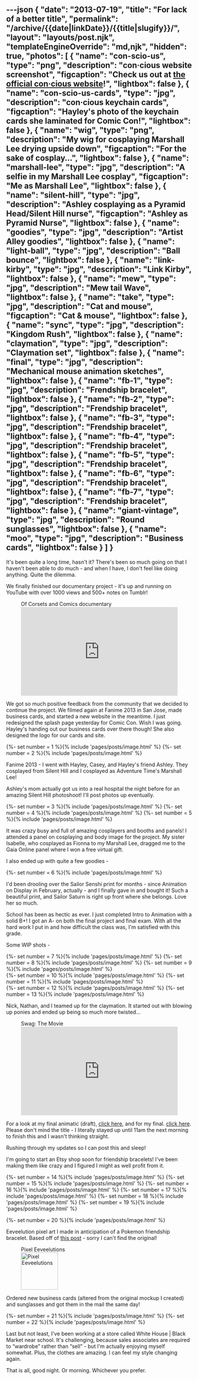---json
{
	"date": "2013-07-19",
	"title": "For lack of a better title",
	"permalink": "/archive/{{date|linkDate}}/{{title|slugify}}/",
	"layout": "layouts/post.njk",
	"templateEngineOverride": "md,njk",
	"hidden": true,
	"photos": [
		{
			"name": "con-scio-us",
			"type": "png",
			"description": "con·cious website screenshot",
			"figcaption": "Check us out at <a href='http://con-scio.us/' target='_blank'>the official con&middot;cious website</a>!",
			"lightbox": false
		},
		{
			"name": "con-scio-us-cards",
			"type": "jpg",
			"description": "con·cious keychain cards",
			"figcaption": "Hayley's photo of the keychain cards she laminated for Comic Con!",
			"lightbox": false
		},
		{
			"name": "wig",
			"type": "png",
			"description": "My wig for cosplaying Marshall Lee drying upside down",
			"figcaption": "For the sake of cosplay…",
			"lightbox": false
		},
		{
			"name": "marshall-lee",
			"type": "jpg",
			"description": "A selfie in my Marshall Lee cosplay",
			"figcaption": "Me as Marshall Lee",
			"lightbox": false
		},
		{
			"name": "silent-hill",
			"type": "jpg",
			"description": "Ashley cosplaying as a Pyramid Head/Silent Hill nurse",
			"figcaption": "Ashley as Pyramid Nurse",
			"lightbox": false
		},
		{
			"name": "goodies",
			"type": "jpg",
			"description": "Artist Alley goodies",
			"lightbox": false
		},
		{
			"name": "light-ball",
			"type": "jpg",
			"description": "Ball bounce",
			"lightbox": false
		},
		{
			"name": "link-kirby",
			"type": "jpg",
			"description": "Link Kirby",
			"lightbox": false
		},
		{
			"name": "mew",
			"type": "jpg",
			"description": "Mew tail Wave",
			"lightbox": false
		},
		{
			"name": "take",
			"type": "jpg",
			"description": "Cat and mouse",
			"figcaption": "Cat &amp; mouse",
			"lightbox": false
		},
		{
			"name": "sync",
			"type": "jpg",
			"description": "Kingdom Rush",
			"lightbox": false
		},
		{
			"name": "claymation",
			"type": "jpg",
			"description": "Claymation set",
			"lightbox": false
		},
		{
			"name": "final",
			"type": "jpg",
			"description": "Mechanical mouse animation sketches",
			"lightbox": false
		},
		{
			"name": "fb-1",
			"type": "jpg",
			"description": "Frendship bracelet",
			"lightbox": false
		},
		{
			"name": "fb-2",
			"type": "jpg",
			"description": "Frendship bracelet",
			"lightbox": false
		},
		{
			"name": "fb-3",
			"type": "jpg",
			"description": "Frendship bracelet",
			"lightbox": false
		},
		{
			"name": "fb-4",
			"type": "jpg",
			"description": "Frendship bracelet",
			"lightbox": false
		},
		{
			"name": "fb-5",
			"type": "jpg",
			"description": "Frendship bracelet",
			"lightbox": false
		},
		{
			"name": "fb-6",
			"type": "jpg",
			"description": "Frendship bracelet",
			"lightbox": false
		},
		{
			"name": "fb-7",
			"type": "jpg",
			"description": "Frendship bracelet",
			"lightbox": false
		},
		{
			"name": "giant-vintage",
			"type": "jpg",
			"description": "Round sunglasses",
			"lightbox": false
		},
		{
			"name": "moo",
			"type": "jpg",
			"description": "Business cards",
			"lightbox": false
		}
	]
}
---

It's been quite a long time, hasn't it? There's been so much going on that I haven't been able to do much - and when I have, I don't feel like doing anything. Quite the dilemma.

We finally finished our documentary project - it's up and running on YouTube with over 1000 views and 500+ notes on Tumblr!

<!--more-->

<figure aria-labelledby="2013-07-19-video-caption">
	<figcaption id="2013-07-19-video-caption" aria-hidden="true">Of Corsets and Comics documentary</figcaption>
	<iframe style="aspect-ratio: 16 / 9; width: 100%; height: auto;" src="https://youtube.com/embed/ZibTVfRJWGI" width="800" height="450" frameborder="0" webkitAllowFullScreen mozallowfullscreen allowFullScreen></iframe>
</figure>

We got so much positive feedback from the community that we decided to continue the project. We filmed again at Fanime 2013 in San Jose, made business cards, and started a new website in the meantime. I just redesigned the splash page yesterday for Comic Con. Wish I was going. Hayley's handing out our business cards over there though! She also designed the logo for our cards and site.

<div class="row-double flex-start">
{%- set number = 1 %}{% include 'pages/posts/image.html' %}
{%- set number = 2 %}{% include 'pages/posts/image.html' %}
</div>

Fanime 2013 - I went with Hayley, Casey, and Hayley's friend Ashley. They cosplayed from Silent Hill and I cosplayed as Adventure Time's Marshall Lee!

Ashley's mom actually got us into a real hospital the night before for an amazing Silent Hill photoshoot! I'll post photos up eventually.

<div class="row-triple flex-start">
{%- set number = 3 %}{% include 'pages/posts/image.html' %}
{%- set number = 4 %}{% include 'pages/posts/image.html' %}
{%- set number = 5 %}{% include 'pages/posts/image.html' %}
</div>

It was crazy busy and full of amazing cosplayers and booths and panels! I attended a panel on cosplaying and body image for the project. My sister Isabelle, who cosplayed as Fionna to my Marshall Lee, dragged me to the Gaia Online panel where I won a free virtual gift.

I also ended up with quite a few goodies -

{%- set number = 6 %}{% include 'pages/posts/image.html' %}

I'd been drooling over the Sailor Senshi print for months - since Animation on Display in February, actually - and I finally gave in and bought it! Such a beautiful print, and Sailor Saturn is right up front where she belongs. Love her so much.

School has been as hectic as ever. I just completed Intro to Animation with a solid B+! I got an A- on both the final project and final exam. With all the hard work I put in and how difficult the class was, I'm satisfied with this grade.

Some WIP shots -

<div class="row-triple">
{%- set number = 7 %}{% include 'pages/posts/image.html' %}
{%- set number = 8 %}{% include 'pages/posts/image.html' %}
{%- set number = 9 %}{% include 'pages/posts/image.html' %}
</div>

<div class="row-double flex-start">
{%- set number = 10 %}{% include 'pages/posts/image.html' %}
{%- set number = 11 %}{% include 'pages/posts/image.html' %}
</div>

<div class="row-double flex-start">
{%- set number = 12 %}{% include 'pages/posts/image.html' %}
{%- set number = 13 %}{% include 'pages/posts/image.html' %}
</div>

Nick, Nathan, and I teamed up for the claymation. It started out with blowing up ponies and ended up being so much more twisted…

<figure aria-labelledby="2013-07-19-swag-caption">
	<figcaption id="2013-07-19-swag-caption" aria-hidden="true">Swag: The Movie</figcaption>
	<iframe style="aspect-ratio: 16 / 9; width: 100%; height: auto;" src="https://youtube.com/embed/esC3kLSeytI" width="800" height="450" frameborder="0" webkitAllowFullScreen mozallowfullscreen allowFullScreen></iframe>
</figure>

For a look at my final animatic (draft), [click here](https://www.dropbox.com/s/bh31cxdme2e8jli/Gabrielle_W_Animatic.mov), and for my final. [click here](https://www.facebook.com/504790226/videos/10153049199150227/). Please don't mind the title - I literally stayed up until 11am the next morning to finish this and I wasn't thinking straight.

Rushing through my updates so I can post this and sleep!

I'm going to start an Etsy shop soon for friendship bracelets! I've been making them like crazy and I figured I might as well profit from it.

<div class="row-triple flex-start no-figcaption">
{%- set number = 14 %}{% include 'pages/posts/image.html' %}
{%- set number = 15 %}{% include 'pages/posts/image.html' %}
{%- set number = 16 %}{% include 'pages/posts/image.html' %}
{%- set number = 17 %}{% include 'pages/posts/image.html' %}
{%- set number = 18 %}{% include 'pages/posts/image.html' %}
{%- set number = 19 %}{% include 'pages/posts/image.html' %}
</div>

{%- set number = 20 %}{% include 'pages/posts/image.html' %}

Eeveelution pixel art I made in anticipation of a Pokemon friendship bracelet. Based off of [this post](http://croxasworld.tumblr.com/post/23236722570/via-albinoosh) - sorry I can't find the original!

<figure aria-labelledby="2013-07-19-eeveelutions-caption">
	<figcaption id="2013-07-19-eeveelutions-caption" aria-hidden="true">Pixel Eeveelutions</figcaption>
	<picture>
		<img class="upscale" src="{% include 'pages/visual/eeveelutions.txt' %}" width="100" height="100" alt="Pixel Eeveelutions"/>
	</picture>
</figure>

Ordered new business cards (altered from the original mockup I created) and sunglasses and got them in the mail the same day!

<div class="row-double flex-start">
{%- set number = 21 %}{% include 'pages/posts/image.html' %}
{%- set number = 22 %}{% include 'pages/posts/image.html' %}
</div>

Last but not least, I've been working at a store called White House | Black Market near school. It's challenging, because sales associates are required to “wardrobe” rather than “sell” - but I'm actually enjoying myself somewhat. Plus, the clothes are amazing. I can feel my style changing again.

That is all, good night. Or morning. Whichever you prefer.